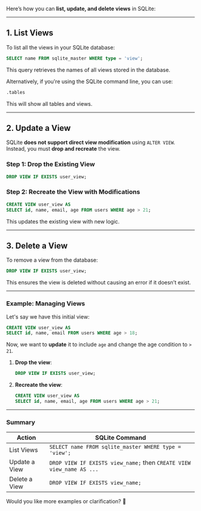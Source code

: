 Here’s how you can **list, update, and delete views** in SQLite:

---

## **1. List Views**
To list all the views in your SQLite database:

```sql
SELECT name FROM sqlite_master WHERE type = 'view';
```
This query retrieves the names of all views stored in the database.

Alternatively, if you're using the SQLite command line, you can use:
```sh
.tables
```
This will show all tables and views.

---

## **2. Update a View**
SQLite **does not support direct view modification** using `ALTER VIEW`. Instead, you must **drop and recreate** the view.

### **Step 1: Drop the Existing View**
```sql
DROP VIEW IF EXISTS user_view;
```

### **Step 2: Recreate the View with Modifications**
```sql
CREATE VIEW user_view AS 
SELECT id, name, email, age FROM users WHERE age > 21;
```

This updates the existing view with new logic.

---

## **3. Delete a View**
To remove a view from the database:

```sql
DROP VIEW IF EXISTS user_view;
```
This ensures the view is deleted without causing an error if it doesn’t exist.

---

### **Example: Managing Views**
Let's say we have this initial view:
```sql
CREATE VIEW user_view AS 
SELECT id, name, email FROM users WHERE age > 18;
```
Now, we want to **update** it to include `age` and change the age condition to `> 21`.

1. **Drop the view**:
   ```sql
   DROP VIEW IF EXISTS user_view;
   ```
2. **Recreate the view**:
   ```sql
   CREATE VIEW user_view AS 
   SELECT id, name, email, age FROM users WHERE age > 21;
   ```

---

### **Summary**
| **Action**  | **SQLite Command** |
|------------|------------------|
| List Views | `SELECT name FROM sqlite_master WHERE type = 'view';` |
| Update a View | `DROP VIEW IF EXISTS view_name;` then `CREATE VIEW view_name AS ...` |
| Delete a View | `DROP VIEW IF EXISTS view_name;` |

Would you like more examples or clarification? 🚀
